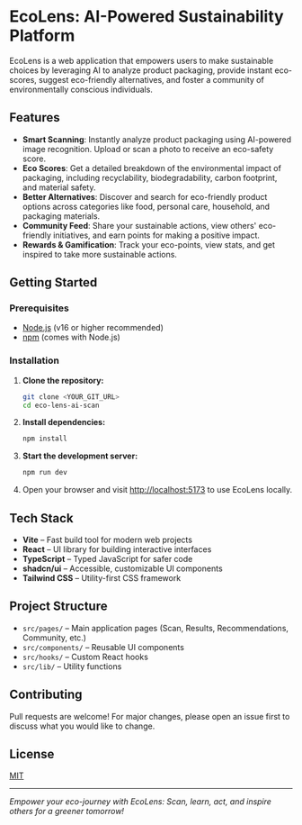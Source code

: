 # EcoLens: AI-Powered Sustainability Platform

EcoLens is a web application that empowers users to make sustainable choices by leveraging AI to analyze product packaging, provide instant eco-scores, suggest eco-friendly alternatives, and foster a community of environmentally conscious individuals.

## Features

- **Smart Scanning**: Instantly analyze product packaging using AI-powered image recognition. Upload or scan a photo to receive an eco-safety score.
- **Eco Scores**: Get a detailed breakdown of the environmental impact of packaging, including recyclability, biodegradability, carbon footprint, and material safety.
- **Better Alternatives**: Discover and search for eco-friendly product options across categories like food, personal care, household, and packaging materials.
- **Community Feed**: Share your sustainable actions, view others' eco-friendly initiatives, and earn points for making a positive impact.
- **Rewards & Gamification**: Track your eco-points, view stats, and get inspired to take more sustainable actions.

## Getting Started

### Prerequisites
- [Node.js](https://nodejs.org/) (v16 or higher recommended)
- [npm](https://www.npmjs.com/) (comes with Node.js)

### Installation

1. **Clone the repository:**
   ```sh
   git clone <YOUR_GIT_URL>
   cd eco-lens-ai-scan
   ```
2. **Install dependencies:**
   ```sh
   npm install
   ```
3. **Start the development server:**
   ```sh
   npm run dev
   ```
4. Open your browser and visit [http://localhost:5173](http://localhost:5173) to use EcoLens locally.

## Tech Stack
- **Vite** – Fast build tool for modern web projects
- **React** – UI library for building interactive interfaces
- **TypeScript** – Typed JavaScript for safer code
- **shadcn/ui** – Accessible, customizable UI components
- **Tailwind CSS** – Utility-first CSS framework

## Project Structure
- `src/pages/` – Main application pages (Scan, Results, Recommendations, Community, etc.)
- `src/components/` – Reusable UI components
- `src/hooks/` – Custom React hooks
- `src/lib/` – Utility functions

## Contributing
Pull requests are welcome! For major changes, please open an issue first to discuss what you would like to change.

## License
[MIT](LICENSE)

---

*Empower your eco-journey with EcoLens: Scan, learn, act, and inspire others for a greener tomorrow!*
